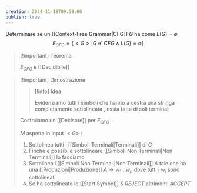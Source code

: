 ```yaml
---
creation: 2024-11-18T09:38:00
publish: true
---
```

Determinare se un [[Context-Free Grammar|CFG]] $G$ ha come $L(G)=\emptyset$
$$
E_{CFG} = \{ <G> | G \text{ e' } CFG \land L(G)=\emptyset\}
$$ 
>[!important] Teorema
>
>$E_{CFG}$ è [[Decidibile]]

>[!important] Dimostrazione
>
>>[!info] Idea
>>
>>Evidenziamo tutti i simboli che hanno a destra una stringa completamente sottolineata , ossia fatta di soli terminali 
>
>Costruiamo un [[Decisore]] per $E_{CFG}$ 
>
>$M$ aspetta in input $<G>$ : 
>1. Sottolinea tutti i [[Simboli Terminali|Terminali]] di $G$ 
>2. Finchè è possibile sottolineare [[Simboli Non Terminali|Non Terminali]] lo facciamo
>	1. Sottolinea i [[Simboli Non Terminali|Non Terminali]] $A$ tale che ha una [[Produzioni|Produzione]] $A \to w_1 \dots w_n$ dove tutti i $w_i$ sono sottolineati 
>3. Se ho sottolineato lo [[Start Symbol]] $S$ *REJECT* altrimenti *ACCEPT*